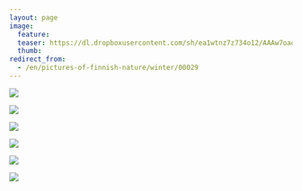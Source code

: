 ```yaml
---
layout: page
image:
  feature:
  teaser: https://dl.dropboxusercontent.com/sh/ea1wtnz7z734o12/AAAw7oaotLQX24ryGoVr0pdva/luontokuvat/talvi/DS40804-245px.jpg
  thumb:
redirect_from:
  - /en/pictures-of-finnish-nature/winter/00029
---
```


[![](https://dl.dropboxusercontent.com/sh/ea1wtnz7z734o12/AADLJrv3CpolsgRjx0SUJDR_a/luontokuvat/talvi/DS40443-800px.jpg)](https://dl.dropboxusercontent.com/sh/ea1wtnz7z734o12/AABI6f7u8Hkkam_dqNM3qsTPa/luontokuvat/talvi/DS40443.jpg)

[![](https://dl.dropboxusercontent.com/sh/ea1wtnz7z734o12/AAC9Al80wIEYkN2vcGJ_2Hlia/luontokuvat/talvi/DS40452-800px.jpg)](https://dl.dropboxusercontent.com/sh/ea1wtnz7z734o12/AADCy5KTZXJKRRA9MgHSPbeTa/luontokuvat/talvi/DS40452.jpg)

[![](https://dl.dropboxusercontent.com/sh/ea1wtnz7z734o12/AABaoU31G-yjIRd0qyhl0uF5a/luontokuvat/talvi/DS40456-800px.jpg)](https://dl.dropboxusercontent.com/sh/ea1wtnz7z734o12/AAAUCtoDDcP2EKxgYKfeah6Za/luontokuvat/talvi/DS40456.jpg)

[![](https://dl.dropboxusercontent.com/sh/ea1wtnz7z734o12/AADqowcx2Bi_4MWGXMNAGHSHa/luontokuvat/talvi/DS40461-800px.jpg)](https://dl.dropboxusercontent.com/sh/ea1wtnz7z734o12/AACwSLsfCrA9l8AXS1PsJGXua/luontokuvat/talvi/DS40461.jpg)

[![](https://dl.dropboxusercontent.com/sh/ea1wtnz7z734o12/AACPtawEuML2Qj1DuNZ0duM3a/luontokuvat/talvi/DS40796-800px.jpg)](https://dl.dropboxusercontent.com/sh/ea1wtnz7z734o12/AAC7LmrZVoK1ZyKQhpCgO8ICa/luontokuvat/talvi/DS40796.jpg)

[![](https://dl.dropboxusercontent.com/sh/ea1wtnz7z734o12/AAD-EkPQNcuvz6dh4OcCLJKOa/luontokuvat/talvi/DS40804-800px.jpg)](https://dl.dropboxusercontent.com/sh/ea1wtnz7z734o12/AABSciwNiIiJWr-irVd5VMsqa/luontokuvat/talvi/DS40804.jpg)
